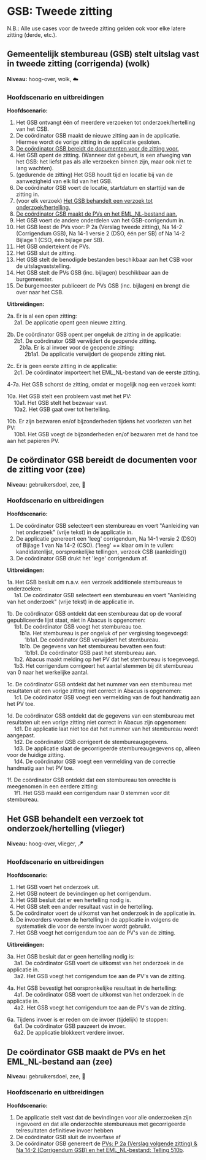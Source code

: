 # GSB: Tweede zitting

N.B.: Alle use cases voor de tweede zitting gelden ook voor elke latere zitting (derde, etc.).

## Gemeentelijk stembureau (GSB) stelt uitslag vast in tweede zitting (corrigenda) (wolk)

__Niveau:__ hoog-over, wolk, ☁️

### Hoofdscenario en uitbreidingen

__Hoofdscenario:__  
1. Het GSB ontvangt één of meerdere verzoeken tot onderzoek/hertelling van het CSB.
2. De coördinator GSB maakt de nieuwe zitting aan in de applicatie. Hiermee wordt de vorige zitting in de applicatie gesloten.
3. [De coördinator GSB bereidt de documenten voor de zitting voor.](#de-coördinator-gsb-bereidt-de-documenten-voor-de-zitting-voor-zee)
4. Het GSB opent de zitting. (Wanneer dat gebeurt, is een afweging van het GSB: het liefst pas als alle verzoeken binnen zijn, maar ook niet te lang wachten).
5. (gedurende de zitting) Het GSB houdt tijd en locatie bij van de aanwezigheid van elk lid van het GSB.
6. De coördinator GSB voert de locatie, startdatum en starttijd van de zitting in.
7. (voor elk verzoek) [Het GSB behandelt een verzoek tot onderzoek/hertelling.](#het-gsb-behandelt-een-verzoek-tot-onderzoekhertelling-vlieger)
8. [De coördinator GSB maakt de PVs en het EML_NL-bestand aan.](#de-coördinator-gsb-maakt-de-pvs-en-het-eml_nl-bestand-aan-zee)
9. Het GSB voert de andere onderdelen van het GSB-corrigendum in.
10. Het GSB leest de PVs voor: P 2a (Verslag tweede zitting), Na 14-2 (Corrigendum GSB), Na 14-1 versie 2 (DSO, één per SB) of Na 14-2 Bijlage 1 (CSO, één bijlage per SB).
11. Het GSB ondertekent de PVs.
12. Het GSB sluit de zitting.
13. Het GSB stelt de benodigde bestanden beschikbaar aan het CSB voor de uitslagvaststelling.
14. Het GSB stelt de PVs GSB (inc. bijlagen) beschikbaar aan de burgemeester.
15. De burgemeester publiceert de PVs GSB (inc. bijlagen) en brengt die over naar het CSB.

__Uitbreidingen:__

2a. Er is al een open zitting:  
&emsp; 2a1. De applicatie opent geen nieuwe zitting.

2b. De coördinator GSB opent per ongeluk de zitting in de applicatie:  
&emsp; 2b1. De coördinator GSB verwijdert de geopende zitting.  
&emsp;&emsp; 2b1a. Er is al invoer voor de geopende zitting:  
&emsp;&emsp;&emsp; 2b1a1. De applicatie verwijdert de geopende zitting niet.

2c. Er is geen eerste zitting in de applicatie:  
&emsp; 2c1. De coördinator importeert het EML_NL-bestand van de eerste zitting.

4-7a. Het GSB schorst de zitting, omdat er mogelijk nog een verzoek komt:

10a. Het GSB stelt een probleem vast met het PV:  
&emsp; 10a1. Het GSB stelt het bezwaar vast.  
&emsp; 10a2. Het GSB gaat over tot hertelling.

10b. Er zijn bezwaren en/of bijzonderheden tijdens het voorlezen van het PV:  
&emsp; 10b1. Het GSB voegt de bijzonderheden en/of bezwaren met de hand toe aan het papieren PV.

## De coördinator GSB bereidt de documenten voor de zitting voor (zee)

__Niveau:__ gebruikersdoel, zee, 🌊

### Hoofdscenario en uitbreidingen

__Hoofdscenario:__  

1. De coördinator GSB selecteert een stembureau en voert "Aanleiding van het onderzoek" (vrije tekst) in de applicatie in.
2. De applicatie genereert een 'leeg' corrigendum, Na 14-1 versie 2 (DSO) of Bijlage 1 van Na 14-2 (CSO). ('leeg' == klaar om in te vullen: kandidatenlijst, oorspronkelijke tellingen, verzoek CSB (aanleiding))
3. De coördinator GSB drukt het 'lege' corrigendum af.

__Uitbreidingen:__  

1a. Het GSB besluit om n.a.v. een verzoek additionele stembureaus te onderzoeken:  
&emsp; 1a1. De coördinator GSB selecteert een stembureau en voert "Aanleiding van het onderzoek" (vrije tekst) in de applicatie in.  

1b. De coördinator GSB ontdekt dat een stembureau dat op de vooraf gepubliceerde lijst staat, niet in Abacus is opgenomen:  
&emsp; 1b1. De coördinator GSB voegt het stembureau toe.  
&emsp;&emsp; 1b1a. Het stembureau is per ongeluk of per vergissing toegevoegd:  
&emsp;&emsp;&emsp; 1b1a1. De coördinator GSB verwijdert het stembureau.  
&emsp;&emsp; 1b1b. De gegevens van het stembureau bevatten een fout:  
&emsp;&emsp;&emsp; 1b1b1. De coördinator GSB past het stembureau aan.  
&emsp; 1b2. Abacus maakt melding op het PV dat het stembureau is toegevoegd.  
&emsp; 1b3. Het corrigendum corrigeert het aantal stemmen bij dit stembureau van 0 naar het werkelijke aantal.  

1c. De coördinator GSB ontdekt dat het nummer van een stembureau met resultaten uit een vorige zitting niet correct in Abacus is opgenomen:  
&emsp; 1c1. De coördinator GSB voegt een vermelding van de fout handmatig aan het PV toe.

1d. De coördinator GSB ontdekt dat de gegevens van een stembureau met resultaten uit een vorige zitting niet correct in Abacus zijn opgenomen:  
&emsp; 1d1. De applicatie laat niet toe dat het nummer van het stembureau wordt aangepast.  
&emsp; 1d2. De coördinator GSB corrigeert de stembureaugegevens.  
&emsp; 1d3. De applicatie slaat de gecorrigeerde stembureaugegevens op, alleen voor de huidige zitting.  
&emsp; 1d4. De coördinator GSB voegt een vermelding van de correctie handmatig aan het PV toe.  

1f. De coördinator GSB ontdekt dat een stembureau ten onrechte is meegenomen in een eerdere zitting:  
&emsp; 1f1. Het GSB maakt een corrigendum naar 0 stemmen voor dit stembureau.  


## Het GSB behandelt een verzoek tot onderzoek/hertelling (vlieger)

__Niveau:__ hoog-over, vlieger, 🪁

### Hoofdscenario en uitbreidingen

__Hoofdscenario:__  

1. Het GSB voert het onderzoek uit.
2. Het GSB noteert de bevindingen op het corrigendum.
3. Het GSB besluit dat er een hertelling nodig is.
4. Het GSB stelt een ander resultaat vast in de hertelling.
5. De coördinator voert de uitkomst van het onderzoek in de applicatie in.
6. De invoerders voeren de hertelling in de applicatie in volgens de systematiek die voor de eerste invoer wordt gebruikt.
7. Het GSB voegt het corrigendum toe aan de PV's van de zitting.

__Uitbreidingen:__  

3a. Het GSB besluit dat er geen hertelling nodig is:  
&emsp; 3a1. De coördinator GSB voert de uitkomst van het onderzoek in de applicatie in.  
&emsp; 3a2. Het GSB voegt het corrigendum toe aan de PV's van de zitting.  

4a. Het GSB bevestigt het oorspronkelijke resultaat in de hertelling:  
&emsp; 4a1. De coördinator GSB voert de uitkomst van het onderzoek in de applicatie in.  
&emsp; 4a2. Het GSB voegt het corrigendum toe aan de PV's van de zitting.  

6a. Tijdens invoer is er reden om de invoer (tijdelijk) te stoppen:  
&emsp; 6a1. De coördinator GSB pauzeert de invoer.  
&emsp; 6a2. De applicatie blokkeert verdere invoer.  

## De coördinator GSB maakt de PVs en het EML_NL-bestand aan (zee)

__Niveau:__ gebruikersdoel, zee, 🌊

### Hoofdscenario en uitbreidingen

__Hoofdscenario:__

1. De applicatie stelt vast dat de bevindingen voor alle onderzoeken zijn ingevoerd en dat alle onderzochte stembureaus met gecorrigeerde telresultaten definitieve invoer hebben
2. De coördinator GSB sluit de invoerfase af
3. De coördinator GSB genereert de [PVs: P 2a (Verslag volgende zitting) & Na 14-2 (Corrigendum GSB) en het EML_NL-bestand: Telling 510b](./input-output-bestanden.md#gsb).
